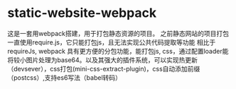 # static-website-webpack

这是一套用webpack搭建，用于打包静态资源的项目。
之前静态网站的项目打包一直使用require.js，它只能打包js，且无法实现公共代码提取等功能
相比于requireJs, webpack 具有更方便的分包功能，能打包js, css，通过配置loader能将较小图片处理为base64。以及其强大的插件系统，可以实现热更新（devsever），css打包(mini-css-extract-plugin)，css自动添加前缀（postcss）,支持es6写法（babel转码）
